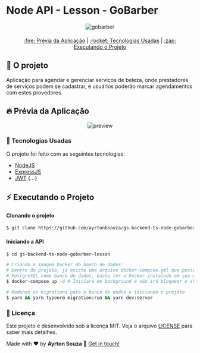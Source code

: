 # Node API - Lesson - GoBarber
<div align="center" style="margin-bottom: 20px;">
<img alt="gobarber" src="https://camo.githubusercontent.com/d25397e9df01fe7882dcc1cbc96bdf052ffd7d0c/68747470733a2f2f73746f726167652e676f6f676c65617069732e636f6d2f676f6c64656e2d77696e642f626f6f7463616d702d676f737461636b2f6865616465722d6465736166696f732e706e67" width="auto" heigth="auto"/>
</div>

<div align="center" style="margin: 20px;">

<p align="center" >
  <a href="#fire-prévia-da-aplicação"> :fire: Prévia da Aplicação</a> |
  <a href="#rocket-tecnologias-usadas"> :rocket: Tecnologias Usadas</a> |
  <a href="#zap-executando-o-projeto"> :zap: Executando o Projeto </a>
</p>

</div>

## :barber: O projeto

Aplicação para agendar e gerenciar serviços de beleza, onde prestadores de serviços podem se cadastrar,
e usuários poderão marcar agendamentos com estes provedores.

## :fire: Prévia da Aplicação

<div align="center">
<img src="https://media.giphy.com/media/Lm6bmg75wR7Llcf9JG/giphy.gif" alt="preview"/>
</div>

### :rocket: Tecnologias Usadas

O projeto foi feito com as seguintes tecnologias:

- [NodeJS](https://nodejs.org/en/)
- [ExpressJS](https://expressjs.com/pt-br/)
- [JWT](https://jwt.io/)
{...}

## :zap: Executando o Projeto
#### Clonando o projeto
```sh
$ git clone https://github.com/ayrtonbsouza/gs-backend-ts-node-gobarber-lesson.git
```
#### Iniciando a API
```sh
$ cd gs-backend-ts-node-gobarber-lesson

# Criando a imagem Docker do banco de dados:
# Dentro do projeto, já existe uma arquivo docker-compose.yml que possui o
# PostgreSQL como banco de dados, basta ter o Docker instalado em sua máquina.
$ docker-compose up -d # Iniciará em background e não irá bloquear o shell

# Rodando as migrations para o banco de dados e iniciando o projeto
$ yarn && yarn typeorm migration:run && yarn dev:server
```

### :memo: Licença

Este projeto é desenvolvido sob a licença MIT. Veja o arquivo [LICENSE](LICENSE.md) para saber mais detalhes.


Made with ❤️ by **Ayrton Souza** :wave: [Get in touch!](https://www.linkedin.com/in/ayrtonsouza)
